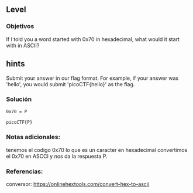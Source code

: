 ## Level 

### Objetivos 
If I told you a word started with 0x70 in hexadecimal, what would it start with in ASCII?

## hints
Submit your answer in our flag format. For example, if your answer was 'hello', you would submit 'picoCTF{hello}' as the flag.

### Solución 

``` bash
0x70 = P

picoCTF{P}
```

### Notas adicionales:

tenemos el codigo 0x70 lo que es un caracter en hexadecimal
convertimos el 0x70 en ASCCI y nos da la respuesta P.

### Referencias:

conversor:
https://onlinehextools.com/convert-hex-to-ascii